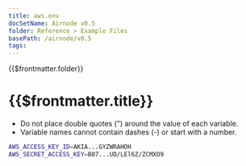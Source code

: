 ```yaml
---
title: aws.env
docSetName: Airnode v0.5
folder: Reference > Example Files
basePath: /airnode/v0.5
tags:
---
```


<TitleSpan>{{$frontmatter.folder}}</TitleSpan>

# {{$frontmatter.title}}

<VersionWarning/>

- Do not place double quotes (") around the value of each variable.
- Variable names cannot contain dashes (-) or start with a number.

```sh
AWS_ACCESS_KEY_ID=AKIA...GYZWRAHOH
AWS_SECRET_ACCESS_KEY=B87...UD/LEl6Z/ZCMXO9
```
